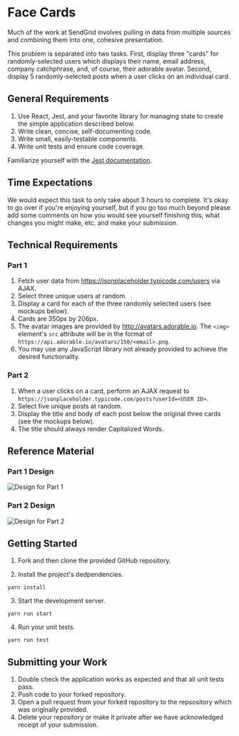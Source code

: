 # Face Cards

Much of the work at SendGrid involves pulling in data from multiple sources and combining them into one, cohesive presentation.

This problem is separated into two tasks. First, display three "cards" for randomly-selected users which displays their name, email address, company catchphrase, and, of course, their adorable avatar. Second, display 5 randomly-selected posts when a user clicks on an individual card.


## General Requirements

1. Use React, Jest, and your favorite library for managing state to create the simple application described below.
2. Write clean, concise, self-documenting code.
3. Write small, easily-testable components.
4. Write unit tests and ensure code coverage.

Familiarize yourself with the [Jest documentation](https://facebook.github.io/jest/).

## Time Expectations

We would expect this task to only take about 3 hours to complete.  It's okay to go over if you're enjoying yourself, but if you go too much beyond please add some comments on how you would see yourself finishing this, what changes you might make, etc. and make your submission.

## Technical Requirements

### Part 1

1. Fetch user data from https://jsonplaceholder.typicode.com/users via AJAX.
2. Select three unique users at random.
3. Display a card for each of the three randomly selected users (see mockups below).
4. Cards are 350px by 206px.
5. The avatar images are provided by http://avatars.adorable.io. The `<img>` element's `src` attribute will be in the format of `https://api.adorable.io/avatars/150/<email>.png`.
6. You may use any JavaScript library not already provided to achieve the desired functionality.

### Part 2

1. When a user clicks on a card, perform an AJAX request to `https://jsonplaceholder.typicode.com/posts?userId=<USER ID>`.
2. Select five unique posts at random.
3. Display the title and body of each post below the original three cards (see the mockups below).
4. The title should always render Capitalized Words.


## Reference Material

[part1]: https://s3.amazonaws.com/istreet-assets/1xbaS_Iw9maIlJcSfD2okQ/Challenge%20-%20Closed%20-%20Redlines.png "Part 1"
[part2]: https://s3.amazonaws.com/istreet-assets/sHqSvjzUfe8RkpjY4t_0ww/Challenge%20-%20Open%20-%20Redlines.png "Part 2"

### Part 1 Design

![Design for Part 1][part1]

### Part 2 Design

![Design for Part 2][part2]


## Getting Started

1. Fork and then clone the provided GitHub repository.

2. Install the project's dedpendencies.

```
yarn install
```

3. Start the development server.

```
yarn run start
```

4. Run your unit tests.

```
yarn run test
```

## Submitting your Work

1. Double check the application works as expected and that all unit tests pass.
2. Push code to your forked repository.
3. Open a pull request from your forked repository to the repsository which was originally provided.
4. Delete your repository or make it private after we have acknowledged receipt of your submission.
